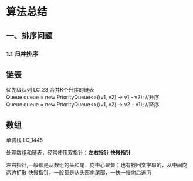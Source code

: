 # 算法总结
## 一、排序问题
### 1.1 归并排序
###



## 链表
优先级队列   LC_23 合并K个升序的链表  
    Queue<Integer> queue = new PriorityQueue<>((v1, v2) -> v1 - v2);        //升序  
    Queue<Integer> queue = new PriorityQueue<>((v1, v2) -> v2 - v1);        //降序

## 数组
单调栈      LC_1445


处理数组和链表，经常使用双指针：**左右指针**    **快慢指针**

左右指针,一般都是从数组的头和尾，向中心聚集；也有找回文字串的，从中间向两边扩散
快慢指针，一般都是从头部向尾部，一快一慢向后遍历